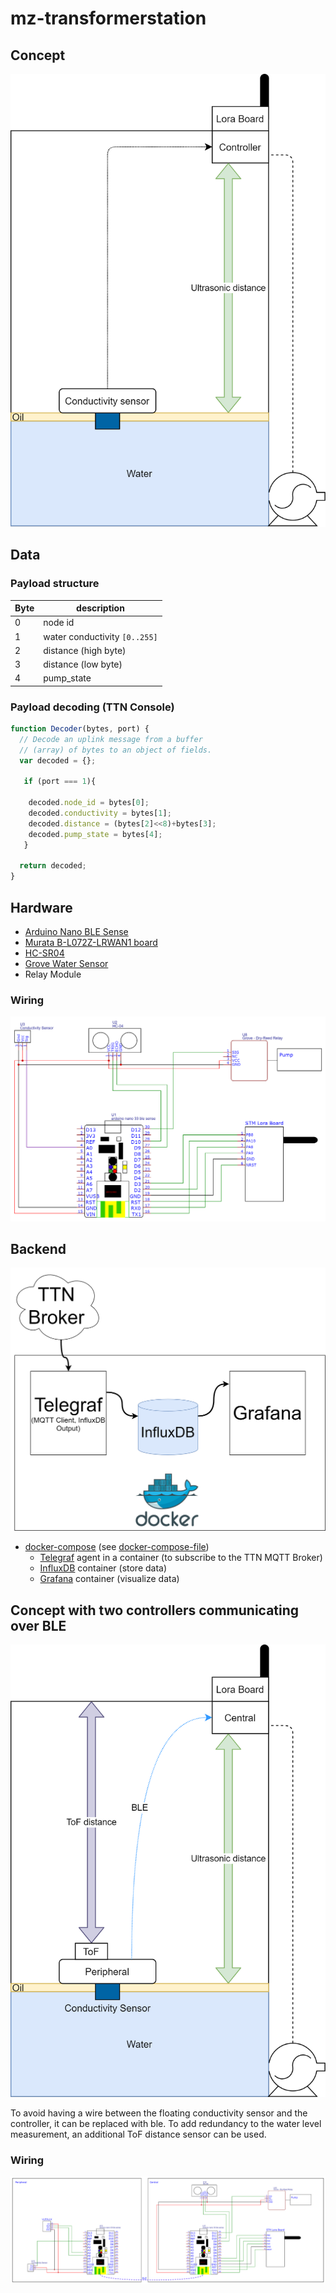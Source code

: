 # mz-transformerstation


## Concept



![overview](images/concept.png)
## Data

### Payload structure

Byte|description
-|-
0|node id
1|water conductivity `[0..255]`
2|distance (high byte)
3|distance (low byte)
4|pump_state


### Payload decoding (TTN Console)

```js
function Decoder(bytes, port) {
  // Decode an uplink message from a buffer
  // (array) of bytes to an object of fields.
  var decoded = {};

   if (port === 1){
    
    decoded.node_id = bytes[0];
    decoded.conductivity = bytes[1];
    decoded.distance = (bytes[2]<<8)+bytes[3];
    decoded.pump_state = bytes[4];
   }

  return decoded;
}
```

## Hardware

- [Arduino Nano BLE Sense](https://store.arduino.cc/arduino-nano-33-ble-sense)
- [Murata B-L072Z-LRWAN1 board](https://www.st.com/resource/en/data_brief/b-l072z-lrwan1.pdf)
- [HC-SR04](https://cdn.sparkfun.com/datasheets/Sensors/Proximity/HCSR04.pdf)
- [Grove Water Sensor](https://wiki.seeedstudio.com/Grove-Water_Sensor/)
- Relay Module

### Wiring

![wiringv0](images/withoutBLE.png)


## Backend

![backend_diag](images/hostsystem.png)

- [docker-compose](https://docs.docker.com/compose/) (see [docker-compose-file](docker/docker-compose.yml))
  - [Telegraf](https://www.influxdata.com/time-series-platform/telegraf/) agent in a container (to subscribe to the TTN MQTT Broker)
  - [InfluxDB](https://www.influxdata.com/products/influxdb-overview/) container (store data)
  - [Grafana](https://grafana.com/) container (visualize data)


## Concept with two controllers communicating over BLE

![concept_with_ble](images/concept-ble.png)

To avoid having a wire between the floating conductivity sensor and the controller, it can be replaced with ble. To add redundancy to the water level measurement, an additional ToF distance sensor can be used.

### Wiring

![wiring_with_ble](images/wiring_withble.png)




